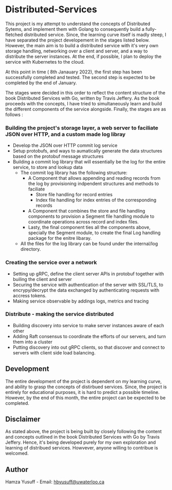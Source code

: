 # Distributed-Services

This project is my attempt to understand the concepts of Distributed Sytems, and implement them
with Golang to consequently build a fully-fletched distributed service. Since, the learning curve itself is madly steep, I have separated the project developement in the stages listed below. However, the main aim is to build
a distributed service with it's very own storage handling, networking over a client and server, and a way to
distribute the server instances. At the end, if possible, I plan to deploy the service with Kubernetes to the cloud.

At this point in time ( 8th Janauary 2022), the first step has been successfully completed and tested. The second step is
expected to be completed by the end of January.

The stages were decided in this order to reflect the content structure of the book Distributed Services with Go, written by Travis Jeffery.
As the book proceeds with the concepts, I have tried to simultaneously learn and build the different components of the service alongside.
Finally, the stages are as follows :

 ### Building the project's storage layer, a web server to faciliate JSON over HTTP, and a custom made log libray
  - Develop the JSON over HTTP commit log service
  - Setup protobufs, and ways to aumatically generate the data structures based on the protobuf message structures
  - Building a commit log library that will essentially be the log for the entire service, to store and lookup data
    - The commit log library has the following structure:
        - A Component that allows appending and reading records from the log by provisioning indpendent structures and methods to faciliate
          - Store file handling for record entries
          - Index file handling for index entries of the corresponding records
        - A Component that combines the store and file handling components to provision a Segment file handling module to coordinate operations across record and index files.
        - Lasty, the final component ties all the components above, specially the Segment module, to create the final Log handling package for the enitre libaray.
    - All the files for the log library can be found under the internal/log directory.
   
### Creating the service over a network
  - Setting up gRPC, define the client server APIs in protobuf together with builing the client and server
  - Securing the service with authentication of the server with SSL/TLS, to encrypy/decrypt the data exchanged by authenticating requests with accress tokens.
  - Making service observable by addings logs, metrics and tracing
  
### Distribute - making the service distributed
  - Building discovery into service to make server instances aware of each other
  - Adding Raft consensus to coordinate the efforts of our servers, and turn them into a cluster
  - Putting discovery into out gRPC clients, so that discover and connect to servers with client side load balancing.



## Development 
 The entire development of the project is dependent on my learning curve, and ability to grasp the concepts of distirbued services. Since, the 
 project is entirely for educational purposes, it is hard to predict a possible timeline. However, by the end of this month, the entire project can
 be expected to be completed.

## Disclaimer
As stated above, the project is being built by closely following the content and concepts outlined in the book 
Distributed Services with Go by Travis Jeffery. Hence, it's being developed purely for my own exploration and learning of distribued services.
Howvever, anyone willing to contribue is welcomed.

## Author
Hamza Yusuff - Email: hbyusuff@uwaterloo.ca

